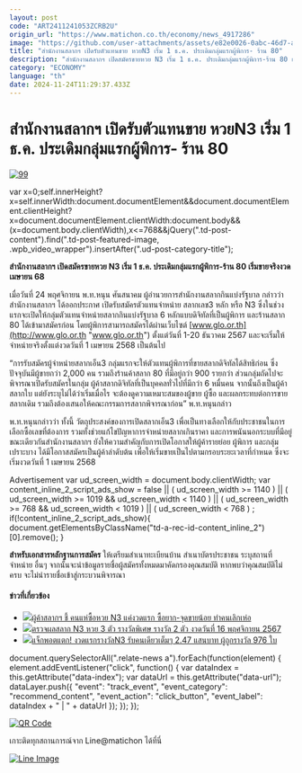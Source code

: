 ```yaml
---
layout: post
code: "ART2411241053ZCRB2U"
origin_url: "https://www.matichon.co.th/economy/news_4917286"
image: "https://github.com/user-attachments/assets/e82e0026-0abc-46d7-afbb-11907f1a734e"
title: "สำนักงานสลากฯ เปิดรับตัวแทนขาย หวยN3 เริ่ม 1 ธ.ค. ประเดิมกลุ่มแรกผู้พิการ- ร้าน 80"
description: "สำนักงานสลากฯ เปิดสมัครขายหวย N3 เริ่ม 1 ธ.ค. ประเดิมกลุ่มแรกผู้พิการ-ร้าน 80 เริ่มขายจริงงวดเมษายน 68"
category: "ECONOMY"
language: "th"
date: 2024-11-24T11:29:37.433Z
---
```


# สำนักงานสลากฯ เปิดรับตัวแทนขาย หวยN3 เริ่ม 1 ธ.ค. ประเดิมกลุ่มแรกผู้พิการ- ร้าน 80

[![](https://www.matichon.co.th/wp-content/uploads/2024/11/99-17.jpg "99")](https://www.matichon.co.th/wp-content/uploads/2024/11/99-17.jpg)

var x=0;self.innerHeight?x=self.innerWidth:document.documentElement&&document.documentElement.clientHeight?x=document.documentElement.clientWidth:document.body&&(x=document.body.clientWidth),x<=768&&jQuery(".td-post-content").find(".td-post-featured-image, .wpb\_video\_wrapper").insertAfter(".ud-post-category-title");

**สำนักงานสลากฯ เปิดสมัครขายหวย N3 เริ่ม 1 ธ.ค. ประเดิมกลุ่มแรกผู้พิการ-ร้าน 80 เริ่มขายจริงงวดเมษายน 68**

เมื่อวันที่ 24 พฤศจิกายน พ.ท.หนุน ศันสนาคม ผู้อำนวยการสำนักงานสลากกินแบ่งรัฐบาล กล่าวว่า สำนักงานสลากฯ ได้ออกประกาศ เปิดรับสมัครตัวแทนจำหน่าย สลากเลข3 หลัก หรือ N3 ซึ่งในช่วงแรกจะเปิดให้กลุ่มตัวแทนจำหน่ายสลากกินแบ่งรัฐบาล 6 หลักแบบดิจิทัลที่เป็นผู้พิการ และร้านสลาก 80 ได้เข้ามาสมัครก่อน โดยผู้พิการสามารถสมัครได้ผ่านเว็บไซต์ [www.glo.or.th](http://www.glo.or.th "www.glo.or.th") ตั้งแต่วันที่ 1-20 ธันวาคม 2567 และจะเริ่มให้จำหน่ายจริงตั้งแต่งวดวันที่ 1 เมษายน 2568 เป็นต้นไป

“การรับสมัครผู้จำหน่ายสลากเอ็น3 กลุ่มแรกจะให้ตัวแทนผู้พิการที่ขายสลากดิจิทัลได้สิทธิก่อน ซึ่งปัจจุบันมีผู้ขายกว่า 2,000 คน รวมถึงร้านค้าสลาก 80 ที่มีอยู่กว่า 900 รายกว่า ส่วนกลุ่มถัดไปจะพิจารณาเปิดรับสมัครในกลุ่ม ผู้ค้าสลากดิจิทัลที่เป็นบุคคลทั่วไปที่มีกว่า 6 หมื่นคน จากนั้นถึงเป็นผู้ค้าสลากใบ แต่ยังระบุไม่ได้ว่าเริ่มเมื่อไร จะต้องดูความเหมาะสมของผู้ขาย ผู้ซื้อ และผลกระทบต่อการขายสลากเดิม รวมถึงต้องเสนอให้คณะกรรมการสลากพิจารณาก่อน” พ.ท.หนุนกล่าว

พ.ท.หนุนกล่าวว่า ทั้งนี้ วัตถุประสงค์ของการเปิดสลากเอ็น3 เพื่อเป็นทางเลือกให้กับประชาชนในการเลือกซื้อเลขที่ต้องการ รวมทั้งช่วยแก้ไขปัญหาการจำหน่ายสลากเกินราคา และการพนันนอกระบบที่มีอยู่ ขณะเดียวกันสำนักงานสลากฯ ยังให้ความสำคัญกับการเปิดโอกาสให้ผู้ค้ารายย่อย ผู้พิการ และกลุ่มเปราะบาง ได้มีโอกาสสมัครเป็นผู้ค้าลำดับต้น เพื่อให้เริ่มขายเป็นไปตามกรอบระยะเวลาที่กำหนด ซึ่งจะเริ่มงวดวันที่ 1 เมษายน 2568

Advertisement var ud\_screen\_width = document.body.clientWidth; var content\_inline\_2\_script\_ads\_show = false || ( ud\_screen\_width >= 1140 ) || ( ud\_screen\_width >= 1019 && ud\_screen\_width < 1140 ) || ( ud\_screen\_width >= 768 && ud\_screen\_width < 1019 ) || ( ud\_screen\_width < 768 ) ; if(!content\_inline\_2\_script\_ads\_show){ document.getElementsByClassName("td-a-rec-id-content\_inline\_2")\[0\].remove(); }

**สำหรับเอกสารหลักฐานการสมัคร** ให้เตรียมสำเนาทะเบียนบ้าน สำเนาบัตรประชาชน ระบุสถานที่จำหน่าย อื่นๆ จากนั้นจะนำข้อมูลรายชื่อผู้สมัครทั้งหมดมาคัดกรองคุณสมบัติ หากพบว่าคุณสมบัติไม่ครบ จะไม่นำรายชื่อเข้าสู่กระบวนพิจารณา

#### ข่าวที่เกี่ยวข้อง

*   [![](https://www.matichon.co.th/wp-content/uploads/2024/11/mjkl1-wed.jpg)ผู้ค้าสลากฯ ชี้ คนแห่ซื้อหวย N3 แค่งวดแรก ซื้อยาก-จุดขายน้อย ทำคนเลิกเห่อ](https://www.matichon.co.th/region/news_4915374) 
*   [![](https://www.matichon.co.th/wp-content/uploads/2024/11/ปกข่าว-N3-728-16พย.jpg)ตรวจผลสลาก N3 หวย 3 ตัว รางวัลพิเศษ รางวัล 2 ตัว งวดวันที่ 16 พฤศจิกายน 2567](https://www.matichon.co.th/economy/news_4902058)
*   [![](https://www.matichon.co.th/wp-content/uploads/2024/11/798.jpg)แจ็กพอตแตก! งวดแรกรางวัลN3 รับคนเดียวเต็มๆ 2.47 แสนบาท ผู้ถูกรางวัล 976 ใบ](https://www.matichon.co.th/economy/news_4877723)

document.querySelectorAll(".relate-news a").forEach(function(element) { element.addEventListener("click", function() { var dataIndex = this.getAttribute("data-index"); var dataUrl = this.getAttribute("data-url"); dataLayer.push({ "event": "track\_event", "event\_category": "recommend\_content", "event\_action": "click\_button", "event\_label": dataIndex + " | " + dataUrl }); }); });

[![QR Code](https://www.matichon.co.th/wp-content/uploads/2023/07/wob1371z.jpg)](https://lin.ee/ht0nDxX)

เกาะติดทุกสถานการณ์จาก Line@matichon ได้ที่นี่

[![Line Image](https://www.matichon.co.th/wp-content/uploads/2023/07/th.png)](https://lin.ee/ht0nDxX)
